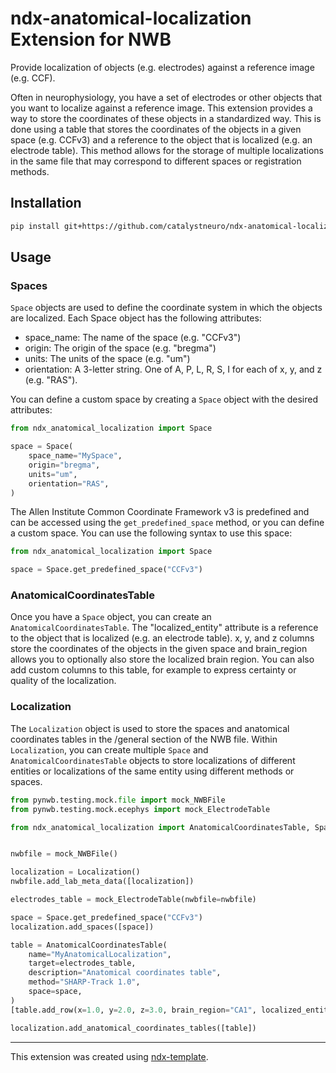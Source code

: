 # ndx-anatomical-localization Extension for NWB

Provide localization of objects (e.g. electrodes) against a reference image (e.g. CCF).

Often in neurophysiology, you have a set of electrodes or other objects that you want to localize against a reference image.
This extension provides a way to store the coordinates of these objects in a standardized way.
This is done using a table that stores the coordinates of the objects in a given space (e.g. CCFv3) and a reference to the object that is localized (e.g. an electrode table).
This method allows for the storage of multiple localizations in the same file that may correspond to different spaces or registration methods.

## Installation

```bash
pip install git+https://github.com/catalystneuro/ndx-anatomical-localization.git
```

## Usage

### Spaces
`Space` objects are used to define the coordinate system in which the objects are localized.
Each Space object has the following attributes:
  * space_name: The name of the space (e.g. "CCFv3")
  * origin: The origin of the space (e.g. "bregma")
  * units: The units of the space (e.g. "um")
  * orientation: A 3-letter string. One of A, P, L, R, S, I for each of x, y, and z (e.g. "RAS").

You can define a custom space by creating a `Space` object with the desired attributes:

```python
from ndx_anatomical_localization import Space

space = Space(
    space_name="MySpace",
    origin="bregma",
    units="um",
    orientation="RAS",
)
```

The Allen Institute Common Coordinate Framework v3 is predefined and can be accessed using the `get_predefined_space` method, or you can define a custom space.
You can use the following syntax to use this space:

```python
from ndx_anatomical_localization import Space

space = Space.get_predefined_space("CCFv3")
```

### AnatomicalCoordinatesTable
Once you have a `Space` object, you can create an `AnatomicalCoordinatesTable`.
The "localized_entity" attribute is a reference to the object that is localized (e.g. an electrode table).
x, y, and z columns store the coordinates of the objects in the given space and brain_region allows you to optionally also store the localized brain region.
You can also add custom columns to this table, for example to express certainty or quality of the localization.

### Localization
The `Localization` object is used to store the spaces and anatomical coordinates tables in the /general section of the NWB file.
Within `Localization`, you can create multiple `Space` and `AnatomicalCoordinatesTable` objects to store localizations of different entities or localizations of the same entity using different methods or spaces.

```python
from pynwb.testing.mock.file import mock_NWBFile
from pynwb.testing.mock.ecephys import mock_ElectrodeTable

from ndx_anatomical_localization import AnatomicalCoordinatesTable, Space, Localization


nwbfile = mock_NWBFile()

localization = Localization()
nwbfile.add_lab_meta_data([localization])

electrodes_table = mock_ElectrodeTable(nwbfile=nwbfile)

space = Space.get_predefined_space("CCFv3")
localization.add_spaces([space])

table = AnatomicalCoordinatesTable(
    name="MyAnatomicalLocalization",
    target=electrodes_table,
    description="Anatomical coordinates table",
    method="SHARP-Track 1.0",
    space=space,
)
[table.add_row(x=1.0, y=2.0, z=3.0, brain_region="CA1", localized_entity=x) for x in range(5)]

localization.add_anatomical_coordinates_tables([table])
```

---
This extension was created using [ndx-template](https://github.com/nwb-extensions/ndx-template).
